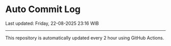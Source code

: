 # Auto Commit Log

Last updated: Friday, 22-08-2025 23:16 WIB

---

This repository is automatically updated every 2 hour using GitHub Actions.
